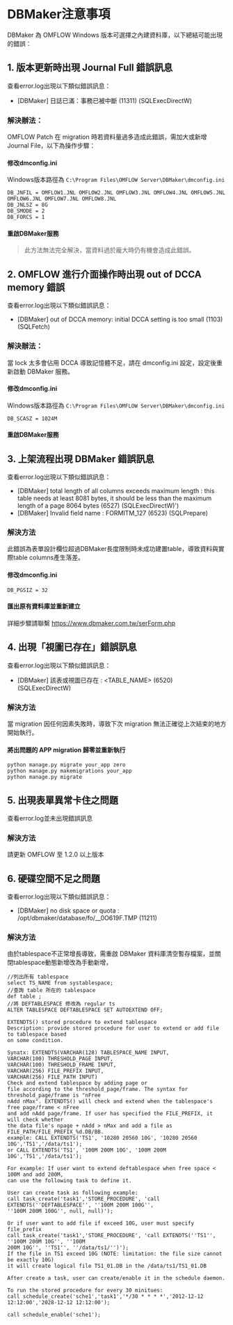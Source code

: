 # DBMaker注意事項

DBMaker 為 OMFLOW Windows 版本可選擇之內建資料庫，以下總結可能出現的錯誤：

## 1. 版本更新時出現 Journal Full 錯誤訊息

查看error.log出現以下類似錯誤訊息：

* \[DBMaker] 日誌已滿：事務已被中斷 (11311) (SQLExecDirectW)

### 解決辦法：

OMFLOW Patch 在 migration 時若資料量過多造成此錯誤，需加大或新增 Journal File，以下為操作步驟：

#### 修改dmconfig.ini

Windows版本路徑為 `C:\Program Files\OMFLOW Server\DBMaker\dmconfig.ini`

```
DB_JNFIL = OMFLOW1.JNL OMFLOW2.JNL OMFLOW3.JNL OMFLOW4.JNL OMFLOW5.JNL OMFLOW6.JNL OMFLOW7.JNL OMFLOW8.JNL
DB_JNLSZ = 8G
DB_SMODE = 2
DB_FORCS = 1
```

#### 重啟DBMaker服務

> 此方法無法完全解決，當資料過於龐大時仍有機會造成此錯誤。

## 2. OMFLOW 進行介面操作時出現 out of DCCA memory 錯誤

查看error.log出現以下類似錯誤訊息：

* \[DBMaker] out of DCCA memory: initial DCCA setting is too small (1103) (SQLFetch)

### 解決辦法：

當 lock 太多會佔用 DCCA 導致記憶體不足，請在 dmconfig.ini 設定，設定後重新啟動 DBMaker 服務。

#### 修改dmconfig.ini

Windows版本路徑為 `C:\Program Files\OMFLOW Server\DBMaker\dmconfig.ini`

```
DB_SCASZ = 1024M
```

#### 重啟DBMaker服務

## 3. 上架流程出現 DBMaker 錯誤訊息

查看error.log出現以下類似錯誤訊息：

* \[DBMaker] total length of all columns exceeds maximum length : this table needs at least 8081 bytes, it should be less than the maximum length of a page 8064 bytes (6527) (SQLExecDirectW)')
* \[DBMaker] Invalid field name : FORMITM\_127 (6523) (SQLPrepare)

### 解決方法

此錯誤為表單設計欄位超過DBMaker長度限制時未成功建置table，導致資料與實際table columns產生落差。

#### 修改dmconfig.ini

```
DB_PGSIZ = 32
```

#### 匯出原有資料庫並重新建立

詳細步驟請聯繫 https://www.dbmaker.com.tw/serForm.php

## 4. 出現「視圖已存在」錯誤訊息

查看error.log出現以下類似錯誤訊息：

* \[DBMaker] 該表或視圖已存在 : \<TABLE\_NAME> (6520) (SQLExecDirectW)

### 解決方法

當 migration 因任何因素失敗時，導致下次 migration 無法正確從上次結束的地方開始執行。

#### 將出問題的 APP migration 歸零並重新執行

```
python manage.py migrate your_app zero
python manage.py makemigrations your_app
python manage.py migrate
```

## 5. 出現表單異常卡住之問題

查看error.log並未出現錯誤訊息

### 解決方法

請更新 OMFLOW 至 1.2.0 以上版本

## 6. 硬碟空間不足之問題

查看error.log出現以下類似錯誤訊息：

* \[DBMaker] no disk space or quota : /opt/dbmaker/database/fo/\_\_0O619F.TMP (11211)

### 解決方法

由於tablespace不正常增長導致，需重啟 DBMaker 資料庫清空暫存檔案，並關閉tablespace動態新增改為手動新增，

```
//列出所有 tablespace
select TS_NAME from systablespace;
//查詢 table 所在的 tablespace
def table ;
//將 DEFTABLESPACE 修改為 regular ts
ALTER TABLESPACE DEFTABLESPACE SET AUTOEXTEND OFF;

EXTENDTS() stored procedure to extend tablespace
Description: provide stored procedure for user to extend or add file to tablespace based
on some condition.

Synatx: EXTENDTS(VARCHAR(128) TABLESPACE_NAME INPUT,
VARCHAR(100) THRESHOLD_PAGE INPUT,
VARCHAR(100) THRESHOLD_FRAME INPUT,
VARCHAR(256) FILE_PREFIX INPUT,
VARCHAR(256) FILE_PATH INPUT)
Check and extend tablespace by adding page or
file according to the threshold_page/frame. The syntax for threshold_page/frame is "nFree
nAdd nMax". EXTENDTS() will check and extend when the tablespace's free page/frame < nFree
and add nAdd page/frame. If user has specified the FILE_PREFIX, it will check whether
the data file's npage + nAdd > nMax and add a file as FILE_PATH/FILE_PREFIX_%d.DB/BB.
example: CALL EXTENDTS('TS1', '10280 20560 10G', '10280 20560 10G','TS1','/data/ts1');
or CALL EXTENDTS('TS1', '100M 200M 10G', '100M 200M 10G','TS1','/data/ts1');

For example: If user want to extend deftablespace when free space < 100M and add 200M,
can use the following task to define it.

User can create task as following example:
call task_create('task1','STORE_PROCEDURE', 'call EXTENDTS(''DEFTABLESPACE'', ''100M 200M 100G'',
''100M 200M 100G'', null, null)');

Or if user want to add file if exceed 10G, user must specify file_prefix
call task_create('task1','STORE_PROCEDURE', 'call EXTENDTS(''TS1'', ''100M 200M 10G'', ''100M
200M 10G'', ''TS1'', ''/data/ts1/'')');
If the file in TS1 exceed 10G (NOTE: limitation: the file size cannot be exactly 10G)
it will create logical file TS1_01.DB in the /data/ts1/TS1_01.DB

After create a task, user can create/enable it in the schedule daemon.

To run the stored procedure for every 30 minitues:
call schedule_create('sche1','task1','*/30 * * * *','2012-12-12 12:12:00','2028-12-12 12:12:00');

call schedule_enable('sche1');
```
